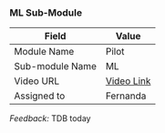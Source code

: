 ### ML Sub-Module 

| Field | Value |
| ---- | --- |
| Module Name | Pilot |
| Sub-module Name | ML |
| Video URL | [Video Link](https://drive.google.com/file/d/1TWGQPdfOzkY6PTgBc2vZYPThqsBlLuPz/view?usp=sharing) |
| Assigned to | Fernanda |

*Feedback:* TDB today
